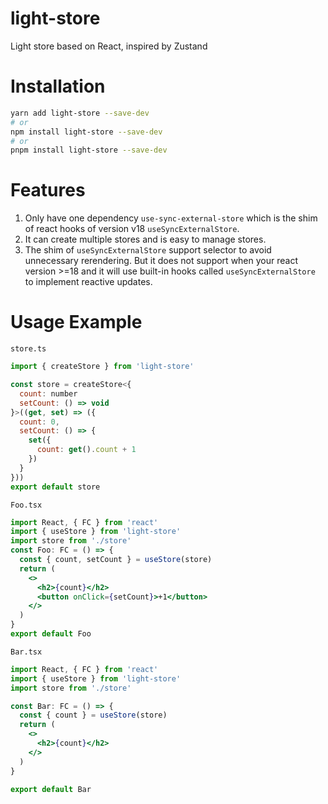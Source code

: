 # light-store

Light store based on React, inspired by Zustand

# Installation

```bash
yarn add light-store --save-dev
# or
npm install light-store --save-dev
# or
pnpm install light-store --save-dev
```

# Features

1. Only have one dependency `use-sync-external-store` which is the shim of react
   hooks of version v18 `useSyncExternalStore`.
2. It can create multiple stores and is easy to manage stores.
3. The shim of `useSyncExternalStore` support selector to avoid unnecessary
   rerendering. But it does not support when your react version >=18 and it will
   use built-in hooks called `useSyncExternalStore` to implement reactive
   updates.

# Usage Example

`store.ts`

```js
import { createStore } from 'light-store'

const store = createStore<{
  count: number
  setCount: () => void
}>((get, set) => ({
  count: 0,
  setCount: () => {
    set({
      count: get().count + 1
    })
  }
}))
export default store
```

`Foo.tsx`

```jsx
import React, { FC } from 'react'
import { useStore } from 'light-store'
import store from './store'
const Foo: FC = () => {
  const { count, setCount } = useStore(store)
  return (
    <>
      <h2>{count}</h2>
      <button onClick={setCount}>+1</button>
    </>
  )
}
export default Foo
```

`Bar.tsx`

```jsx
import React, { FC } from 'react'
import { useStore } from 'light-store'
import store from './store'

const Bar: FC = () => {
  const { count } = useStore(store)
  return (
    <>
      <h2>{count}</h2>
    </>
  )
}

export default Bar
```
